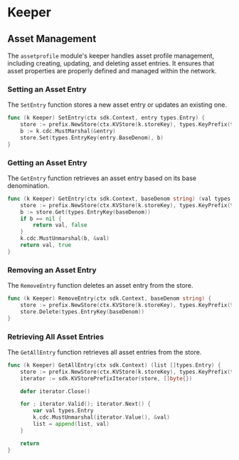 <!--
order: 3
-->

# Keeper

## Asset Management

The `assetprofile` module's keeper handles asset profile management, including creating, updating, and deleting asset entries. It ensures that asset properties are properly defined and managed within the network.

### Setting an Asset Entry

The `SetEntry` function stores a new asset entry or updates an existing one.

```go
func (k Keeper) SetEntry(ctx sdk.Context, entry types.Entry) {
    store := prefix.NewStore(ctx.KVStore(k.storeKey), types.KeyPrefix(types.EntryKeyPrefix))
    b := k.cdc.MustMarshal(&entry)
    store.Set(types.EntryKey(entry.BaseDenom), b)
}
```

### Getting an Asset Entry

The `GetEntry` function retrieves an asset entry based on its base denomination.

```go
func (k Keeper) GetEntry(ctx sdk.Context, baseDenom string) (val types.Entry, found bool) {
    store := prefix.NewStore(ctx.KVStore(k.storeKey), types.KeyPrefix(types.EntryKeyPrefix))
    b := store.Get(types.EntryKey(baseDenom))
    if b == nil {
        return val, false
    }
    k.cdc.MustUnmarshal(b, &val)
    return val, true
}
```

### Removing an Asset Entry

The `RemoveEntry` function deletes an asset entry from the store.

```go
func (k Keeper) RemoveEntry(ctx sdk.Context, baseDenom string) {
    store := prefix.NewStore(ctx.KVStore(k.storeKey), types.KeyPrefix(types.EntryKeyPrefix))
    store.Delete(types.EntryKey(baseDenom))
}
```

### Retrieving All Asset Entries

The `GetAllEntry` function retrieves all asset entries from the store.

```go
func (k Keeper) GetAllEntry(ctx sdk.Context) (list []types.Entry) {
    store := prefix.NewStore(ctx.KVStore(k.storeKey), types.KeyPrefix(types.EntryKeyPrefix))
    iterator := sdk.KVStorePrefixIterator(store, []byte{})

    defer iterator.Close()

    for ; iterator.Valid(); iterator.Next() {
        var val types.Entry
        k.cdc.MustUnmarshal(iterator.Value(), &val)
        list = append(list, val)
    }

    return
}
```
